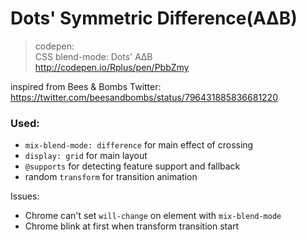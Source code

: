 # Dots' Symmetric Difference(AΔB)


> codepen:  
  CSS blend-mode: Dots' AΔB  
  http://codepen.io/Rplus/pen/PbbZmy

inspired from Bees & Bombs Twitter: <https://twitter.com/beesandbombs/status/796431885836681220>

### Used:

* `mix-blend-mode: difference` for main effect of crossing
* `display: grid` for main layout
* `@supports` for detecting feature support and fallback
* random `transform` for transition animation

Issues:

* Chrome can't set `will-change` on element with `mix-blend-mode`
* Chrome blink at first when transform transition start
